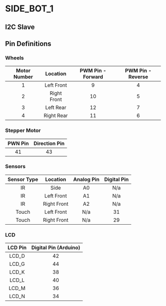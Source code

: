 # SIDE_BOT_1

## I2C Slave

## Pin Definitions

### Wheels
Motor Number | Location | PWM Pin - Forward | PWM Pin - Reverse
:---: | :---: | :---: | :---:
1 | Left Front | 9 | 4
2 | Right Front | 10 | 5
3 | Left Rear | 12 | 7
4 | Right Rear | 11 | 6

### Stepper Motor
PWN Pin | Direction Pin
:---: | :---:
41 | 43

### Sensors
Sensor Type | Location | Analog Pin | Digital Pin
:---: | :---: | :---: | :---:
IR | Side | A0 | N/a
IR | Left Front | A1 | N/a
IR | Right Front | A2 | N/a
Touch | Left Front | N/a | 31
Touch | Right Front | N/a | 29

### LCD
LCD Pin | Digital Pin (Arduino)
:---: | :---:
LCD_D | 42
LCD_G | 44
LCD_K | 38
LCD_L | 40
LCD_M | 36
LCD_N | 34  
